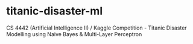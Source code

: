 # titanic-disaster-ml
CS 4442 (Artificial Intelligence II) / Kaggle Competition - Titanic Disaster Modelling using Naive Bayes &amp; Multi-Layer Perceptron
